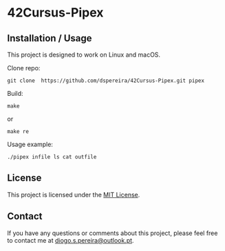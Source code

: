 # 42Cursus-Pipex

## Installation / Usage

This project is designed to work on Linux and macOS.

Clone repo:
```shell
git clone  https://github.com/dspereira/42Cursus-Pipex.git pipex
```

Build:
```shell
make
```
or
```shell
make re
```

Usage example:
```shell
./pipex infile ls cat outfile
```

## License

This project is licensed under the [MIT License](https://github.com/dspereira/42Cursus-Pipex/blob/main/LICENSE).

## Contact

If you have any questions or comments about this project, please feel free to contact me at diogo.s.pereira@outlook.pt.
